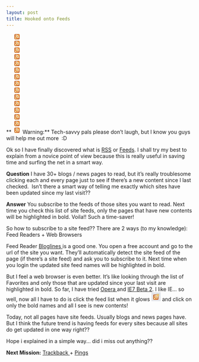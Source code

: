 ```yaml
---
layout: post
title: Hooked onto Feeds
---
```


** ![](/img/fd.jpg) Warning:** Tech-savvy pals please don’t laugh, but I know you guys will help me out more  :D

Ok so I have finally discovered what is [RSS](http://en.wikipedia.org/wiki/RSS_%28file_format%29) or [Feeds](http://faq.wordpress.com/2006/04/19/feeds-stats-readers-and-more/). I shall try my best to explain from a novice point of view because this is really useful in saving time and surfing the net in a smart way.

**Question** I have 30+ blogs / news pages to read, but it’s really troublesome clicking each and every page just to see if there’s a new content since I last checked.  Isn’t there a smart way of telling me exactly which sites have been updated since my last visit??

**Answer** You subscribe to the feeds of those sites you want to read. Next time you check this list of site feeds, only the pages that have new contents will be highlighted in bold. Voila!! Such a time-saver!

So how to subscribe to a site feed?? There are 2 ways (to my knowledge): Feed Readers + Web Browsers

Feed Reader [Bloglines ](http://bloglines.com/)is a good one. You open a free account and go to the url of the site you want. They’ll automatically detect the site feed of the page (if there’s a site feed) and ask you to subscribe to it. Next time when you login the updated site feed names will be highlighted in bold.

But I feel a web browser is even better. It’s like looking through the list of Favorites and only those that are updated since your last visit are highlighted in bold. So far, I have tried [Opera ](http://www.opera.com/download/)and [IE7 Beta 2](http://www.microsoft.com/downloads/details.aspx?FamilyID=6a51eb05-c805-4fec-8e57-3806bd594179&DisplayLang=en). I like IE... so well, now all I have to do is click the feed list when it glows ![](/img/gl.jpg) and click on only the bold names and all I see is new contents!

Today, not all pages have site feeds. Usually blogs and news pages have. But I think the future trend is having feeds for every sites because all sites do get updated in one way right??

Hope i explained in a simple way... did i miss out anything??

**Next Mission:** [Trackback ](http://codex.wordpress.org/Introduction_to_Blogging#Trackbacks)+ [Pings](http://codex.wordpress.org/Introduction_to_Blogging#Pingbacks)
